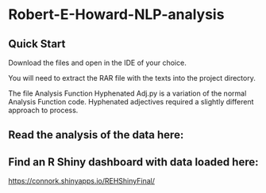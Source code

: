 # Robert-E-Howard-NLP-analysis


## Quick Start
Download the files and open in the IDE of your choice.

You will need to extract the RAR file with the texts into the project directory.

The file Analysis Function Hyphenated Adj.py is a variation of the normal Analysis Function code. Hyphenated adjectives required a slightly different approach to process.

## Read the analysis of the data here:

## Find an R Shiny dashboard with data loaded here:
https://connork.shinyapps.io/REHShinyFinal/


